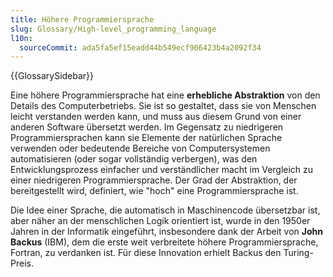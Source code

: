 ```yaml
---
title: Höhere Programmiersprache
slug: Glossary/High-level_programming_language
l10n:
  sourceCommit: ada5fa5ef15eadd44b549ecf906423b4a2092f34
---
```


{{GlossarySidebar}}

Eine höhere Programmiersprache hat eine **erhebliche Abstraktion** von den Details des Computerbetriebs. Sie ist so gestaltet, dass sie von Menschen leicht verstanden werden kann, und muss aus diesem Grund von einer anderen Software übersetzt werden. Im Gegensatz zu niedrigeren Programmiersprachen kann sie Elemente der natürlichen Sprache verwenden oder bedeutende Bereiche von Computersystemen automatisieren (oder sogar vollständig verbergen), was den Entwicklungsprozess einfacher und verständlicher macht im Vergleich zu einer niedrigeren Programmiersprache. Der Grad der Abstraktion, der bereitgestellt wird, definiert, wie "hoch" eine Programmiersprache ist.

Die Idee einer Sprache, die automatisch in Maschinencode übersetzbar ist, aber näher an der menschlichen Logik orientiert ist, wurde in den 1950er Jahren in der Informatik eingeführt, insbesondere dank der Arbeit von **John Backus** (IBM), dem die erste weit verbreitete höhere Programmiersprache, Fortran, zu verdanken ist. Für diese Innovation erhielt Backus den Turing-Preis.
